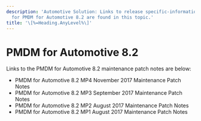 ```yaml
---
description: 'Automotive Solution: Links to release specific-information
  for PMDM for Automotive 8.2 are found in this topic.'
title: '\[%=Heading.AnyLevel%\]'
---
```


PMDM for Automotive 8.2
=======================

Links to the PMDM for Automotive 8.2 maintenance patch notes are below:

-   PMDM for Automotive 8.2 MP4 November 2017 Maintenance Patch Notes
-   PMDM for Automotive 8.2 MP3 September 2017 Maintenance Patch Notes
-   PMDM for Automotive 8.2 MP2 August 2017 Maintenance Patch Notes
-   PMDM for Automotive 8.2 MP1 August 2017 Maintenance Patch Notes
